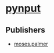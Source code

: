 # [pynput](https://pypi.org/project/pynput)



## Publishers
- [moses.palmer](https://pypi.org/user/moses.palmer)

